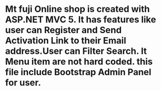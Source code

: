 # Mt fuji Online shop is created with ASP.NET MVC 5. It has features like user can Register and Send Activation Link to their Email address.User can Filter Search. It Menu item are not hard coded. this file include Bootstrap Admin Panel for user.
